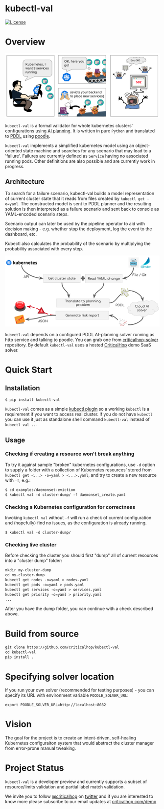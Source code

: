 # kubectl-val

[![License](https://img.shields.io/badge/License-Apache%202.0-blue.svg)](https://opensource.org/licenses/Apache-2.0)

# Overview

![kubernetes evicts](doc/img/kubernetes-evicts.png)

`kubectl-val` is a formal validator for whole kubernetes clusters' configurations using [AI planning](https://en.wikipedia.org/wiki/Automated_planning_and_scheduling). It is written in pure `Python` and translated to [PDDL](https://en.wikipedia.org/wiki/Planning_Domain_Definition_Language) using [poodle](https://github.com/criticalhop/poodle).

`kubectl-val` implements a simplified kubernetes model using an object-oriented state machine and searches for any scenario that may lead to a 'failure'. Failures are currently defined as `Service` having no associated running pods. Other definitions are also possible and are currently work in progress. 

## Architecture

To search for a failure scenario, kubectl-val builds a model representation of current cluster state that it reads from files created by `kubectl get -o=yaml`. The constructed model is sent to PDDL planner and the resulting solution is then interpreted as a failure scenario and sent back to console as YAML-encoded scenario steps.

Scenario output can later be used by the pipeline operator to aid with decision making - e.g. whether stop the deployment, log the event to the dashboard, etc.

Kubectl also calculates the probability of the scenario by multiplying the probability associated with every step.

![kubectl-val architecture](doc/img/architecture.png)

`kubectl-val` depends on a configured PDDL AI-planning solver running as http service and talking to poodle. You can grab one from [criticalhop-solver](https://github.com/criticalhop/criticalhop-solver) repository. By default `kubectl-val` uses a hosted [CriticalHop](https://www.criticalhop.com/) demo SaaS solver.

# Quick Start

## Installation

    $ pip install kubectl-val

`kubectl-val` comes as a simple [kubectl plugin](https://kubernetes.io/docs/tasks/extend-kubectl/kubectl-plugins/) so a working `kubectl` is a requirement if you want to access real cluster. If you do not have `kubectl` you can use it just as standalone shell command `kubectl-val` instead of `kubectl val ...`

## Usage

### Checking if creating a resource won't break anything

To try it against sample "broken" kubernetes configurations, use `-d` option to supply a folder with a collection of Kubernetes resources' stored from `kubectl get <...> -o=yaml > <...>.yaml`, and try to create a new resource with `-f`, e.g.:

    $ cd examples/daemonset-eviction
    $ kubectl val -d cluster-dump/ -f daemonset_create.yaml
    
### Checking a Kubernetes configuration for correctness

Invoking `kubectl val` without `-f` will run a check of current configuration and (hopefully) find no issues, as the configuration is already running. 

    $ kubectl val -d cluster-dump/

### Checking live cluster

Before checking the cluster you should first "dump" all of current resources into a "cluster dump" folder:

```shell
mkdir my-cluster-dump
cd my-cluster-dump
kubectl get nodes -o=yaml > nodes.yaml
kubectl get pods -o=yaml > pods.yaml
kubectl get services -o=yaml > services.yaml
kubectl get priority -o=yaml > priority.yaml
...
```

After you have the dump folder, you can continue with a check described above.

# Build from source

```shell
git clone https://github.com/criticalhop/kubectl-val
cd kubectl-val
pip install .
```

# Specifying solver location

If you run your own solver (recommended for testing purposes) - you can specify its URL with environment variable `POODLE_SOLVER_URL`:

```shell
export POODLE_SOLVER_URL=http://localhost:8082
```

# Vision

The goal for the project is to create an intent-driven, self-healing Kubernetes configuraiton system that would abstract the cluster manager from error-prone manual tweaking.

# Project Status

`kubectl-val` is a developer preview and currently supports a subset of resource/limits validation and partial label match validation.

We invite you to follow [@criticalhop](https://twitter.com/criticalhop) on [twitter](https://twitter.com/criticalhop) and if you are interested to know more please subscribe to our email updates at [criticalhop.com/demo](https://www.criticalhop.com/demo)
